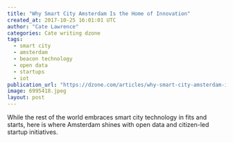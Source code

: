 ```yaml
---
title: "Why Smart City Amsterdam Is the Home of Innovation"
created_at: 2017-10-25 16:01:01 UTC
author: "Cate Lawrence"
categories: Cate writing dzone
tags: 
  - smart city
  - amsterdam
  - beacon technology
  - open data
  - startups
  - iot
publication_url: "https://dzone.com/articles/why-smart-city-amsterdam-is-the-home-of-innovation"
image: 6995418.jpeg
layout: post
---
```

While the rest of the world embraces smart city technology in fits and starts, here is where Amsterdam shines with open data and citizen-led startup initiatives.

